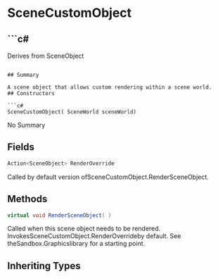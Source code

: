 # SceneCustomObject

## ```c#
Derives from SceneObject
```

## Summary

A scene object that allows custom rendering within a scene world.
## Constructors

```c#
SceneCustomObject( SceneWorld sceneWorld) 
```
No Summary
## Fields

```c#
Action<SceneObject> RenderOverride
```
Called by default version ofSceneCustomObject.RenderSceneObject.
## Methods

```c#
virtual void RenderSceneObject( ) 
```
Called when this scene object needs to be rendered.
InvokesSceneCustomObject.RenderOverrideby default. See theSandbox.Graphicslibrary for a starting point.
## Inheriting Types

